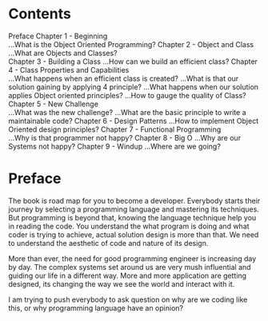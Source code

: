 # Contents

Preface
Chapter 1 - Beginning	 
...What is the Object Oriented Programming?
Chapter 2 - Object and Class
...What are Objects and Classes?	 
Chapter 3 - Building a Class
...How can we build an efficient class?
Chapter 4 - Class Properties and Capabilities	 
...What happens when an efficient class is created?
...What is that our solution gaining by applying 4 principle?
...What happens when our solution applies Object oriented principles?
...How to gauge the quality of Class?
Chapter 5 - New Challenge	 
...What was the new challenge?
...What are the basic principle to write a maintainable code?
Chapter 6 - Design Patterns
...How to implement Object Oriented design principles?
Chapter 7 - Functional Programming	 
...Why is that programmer not happy?
Chapter 8 - Big O
...Why are our Systems not happy?
Chapter 9 - Windup
...Where are we going?

# Preface

The book is road map for you to become a developer. Everybody starts their journey by selecting a programming language and mastering its techniques. But programming is beyond that, knowing the language technique help you in reading the code. You understand the what program is doing and what coder is trying to achieve, actual solution design is more than that. We need to understand the aesthetic of code and nature of its design.

More than ever, the need for good programming engineer is increasing day by day. The complex systems set around us are very mush influential and guiding our life in a different way. More and more application are getting designed, its changing the way we see the world and interact with it.

I am trying to push everybody to ask question on why are we coding like this, or why programming language have an opinion?

